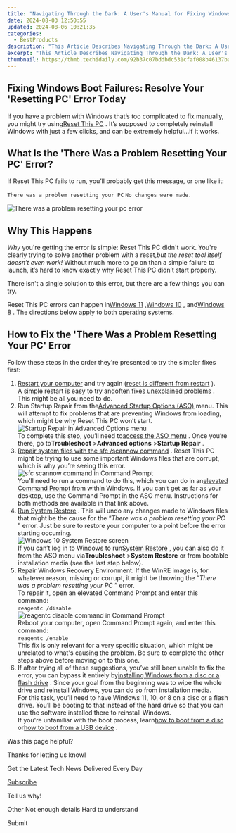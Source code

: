 ```yaml
---
title: "Navigating Through the Dark: A User's Manual for Fixing Windows"
date: 2024-08-03 12:50:55
updated: 2024-08-06 10:21:35
categories:
  - BestProducts
description: "This Article Describes Navigating Through the Dark: A User's Manual for Fixing Windows"
excerpt: "This Article Describes Navigating Through the Dark: A User's Manual for Fixing Windows"
thumbnail: https://thmb.techidaily.com/92b37c07bddbdc531cfaf008b46137ba5e744b7d98ae5b26056ce84b934a6ade.jpg
---
```


## Fixing Windows Boot Failures: Resolve Your 'Resetting PC' Error Today
 If you have a problem with Windows that’s too complicated to fix manually, you might try using[Reset This PC](https://www.lifewire.com/reset-this-pc-2626216) . It’s supposed to completely reinstall Windows with just a few clicks, and can be extremely helpful...if it works.

## What Is the 'There Was a Problem Resetting Your PC' Error?

 If Reset This PC fails to run, you’ll probably get this message, or one like it:  

 `There was a problem resetting your PC`
`No changes were made.`

![There was a problem resetting your pc error](https://www.lifewire.com/thmb/5tOAYiPdaTDXVWTynoE4PdeoMxQ=/1500x0/filters:no_upscale():max_bytes(150000):strip_icc():format(webp)/there-was-a-problem-resetting-your-pc-86e596e364114dc2bacc19e1295c4ce4.png)

## Why This Happens

_Why_ you're getting the error is simple: Reset This PC didn't work. You're clearly trying to solve another problem with a reset,_but the reset tool itself doesn’t even work!_ Without much more to go on than a simple failure to launch, it’s hard to know exactly why Reset This PC didn’t start properly.

 There isn't a single solution to this error, but there are a few things you can try.

 Reset This PC errors can happen in[Windows 11](https://www.lifewire.com/windows-11-5188930) ,[Windows 10](https://www.lifewire.com/windows-10-2626217) , and[Windows 8](https://www.lifewire.com/windows-8-2626235) . The directions below apply to both operating systems.

## How to Fix the 'There Was a Problem Resetting Your PC' Error

 Follow these steps in the order they're presented to try the simpler fixes first:

1. [Restart your computer](https://www.lifewire.com/how-to-reboot-a-computer-2624568) and try again ([reset is different from restart](https://www.lifewire.com/reboot-vs-reset-4157868) ).  
 A simple restart is easy to try and[often fixes unexplained problems](https://www.lifewire.com/why-does-restarting-seem-to-fix-most-computer-problems-2624569) . This might be all you need to do.
2. Run Startup Repair from the[Advanced Startup Options (ASO)](https://www.lifewire.com/advanced-startup-options-2625805) menu. This will attempt to fix problems that are preventing Windows from loading, which might be why Reset This PC won’t start.  
![Startup Repair in Advanced Options menu](https://www.lifewire.com/thmb/EjCM25AXeApJ95fLxmCvw-bZ9uU=/1500x0/filters:no_upscale():max_bytes(150000):strip_icc():format(webp)/advanced-options-startup-repair-d8c55ed0c58e406b8073335d1a15270d.png)  
 To complete this step, you’ll need to[access the ASO menu](https://www.lifewire.com/how-to-access-advanced-startup-options-in-windows-10-or-8-2626229) . Once you’re there, go to**Troubleshoot** \>**Advanced options** \>**Startup Repair** .
3. [Repair system files with the sfc /scannow command](https://www.lifewire.com/how-to-use-sfc-scannow-to-repair-windows-system-files-2626161) . Reset This PC might be trying to use some important Windows files that are corrupt, which is why you’re seeing this error.  
![sfc scannow command in Command Prompt](https://www.lifewire.com/thmb/rCEGFztnnEGe2OokQxLPfPKG6Po=/1500x0/filters:no_upscale():max_bytes(150000):strip_icc():format(webp)/sfc-scannow-a32db075f41b417d9f9116107fdc6c2b.png)  
 You’ll need to run a command to do this, which you can do in an[elevated Command Prompt](https://www.lifewire.com/how-to-open-an-elevated-command-prompt-2618088) from within Windows. If you can’t get as far as your desktop, use the Command Prompt in the ASO menu. Instructions for both methods are available in that link above.
4. [Run System Restore](https://www.lifewire.com/how-to-use-system-restore-in-windows-2626131) . This will undo any changes made to Windows files that might be the cause for the “_There was a problem resetting your PC_ ” error. Just be sure to restore your computer to a point before the error starting occurring.  
![Windows 10 System Restore screen](https://www.lifewire.com/thmb/YNdyS4A1lLE09hn7V9RJ3Rm-Kc8=/1500x0/filters:no_upscale():max_bytes(150000):strip_icc():format(webp)/restore-point-windows-10-ecd60e49098a45c7ad8687986904d818.png)  
 If you can’t log in to Windows to run[System Restore](https://www.lifewire.com/what-is-system-restore-2626022) , you can also do it from the ASO menu via**Troubleshoot** \>**System Restore** or from bootable installation media (see the last step below).
5. Repair Windows Recovery Environment. If the WinRE image is, for whatever reason, missing or corrupt, it might be throwing the “_There was a problem resetting your PC_ ” error.  
 To repair it, open an elevated Command Prompt and enter this command:  
 `reagentc /disable`  
![reagentc disable command in Command Prompt](https://www.lifewire.com/thmb/d5zO43p4ZIJfMESMS8Q9H8kNBPU=/1500x0/filters:no_upscale():max_bytes(150000):strip_icc():format(webp)/reagentc-disable-command-2ad577ae139f435da2305cc3d34dfd5b.png)  
 Reboot your computer, open Command Prompt again, and enter this command:  
 `reagentc /enable`  
 This fix is only relevant for a very specific situation, which might be unrelated to what's causing the problem. Be sure to complete the other steps above before moving on to this one.
6. If after trying all of these suggestions, you’ve still been unable to fix the error, you can bypass it entirely by[installing Windows from a disc or a flash drive](https://www.lifewire.com/how-to-clean-install-windows-2624904) . Since your goal from the beginning was to wipe the whole drive and reinstall Windows, you can do so from installation media.  
 For this task, you’ll need to have Windows 11, 10, or 8 on a disc or a flash drive. You’ll be booting to that instead of the hard drive so that you can use the software installed there to reinstall Windows.  
 If you're unfamiliar with the boot process, learn[how to boot from a disc](https://www.lifewire.com/how-to-boot-from-a-cd-dvd-or-bd-disc-2626090) or[how to boot from a USB device](https://www.lifewire.com/how-to-boot-from-a-usb-device-2626091) .

Was this page helpful?

Thanks for letting us know!

 Get the Latest Tech News Delivered Every Day

[Subscribe](https://www.lifewire.com/#)

Tell us why!

 Other  Not enough details  Hard to understand

 Submit

<ins class="adsbygoogle"
     style="display:block"
     data-ad-format="autorelaxed"
     data-ad-client="ca-pub-7571918770474297"
     data-ad-slot="1223367746"></ins>



<ins class="adsbygoogle"
     style="display:block"
     data-ad-client="ca-pub-7571918770474297"
     data-ad-slot="8358498916"
     data-ad-format="auto"
     data-full-width-responsive="true"></ins>
